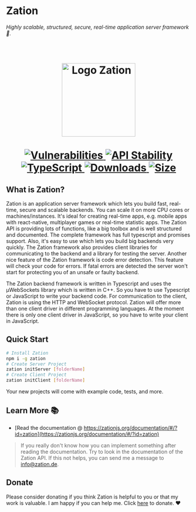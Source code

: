 # Zation 

*Highly scalable, structured, secure, real-time application server framework 🚀.*

<h1 align="center">
  <!-- Logo -->
  <br/>
  <a href="https://zation.de">
      <img src="https://zation.de/img/zationBackgroundLogo.svg" alt="Logo Zation" height="200"/>
  </a>
  <br/>
  <br/>
  <!-- Documentation -->
  <a href="https://zation.de/documentation/#/">
      <img src="https://img.shields.io/badge/Documentation-%20In%20progress-brightgreen.svg" alt="Vulnerabilities"/>
  </a>
  <!-- Stability -->
  <a href="https://nodejs.org/api/documentation.html#documentation_stability_index">
    <img src="https://img.shields.io/badge/stability-stable-brightgreen.svg" alt="API Stability"/>
  </a>
  <!-- TypeScript -->
  <a href="http://typescriptlang.org">
    <img src="https://img.shields.io/badge/%3C%2F%3E-typescript-blue.svg" alt="TypeScript"/>
  </a>    
  <!-- Downloads -->
  <a href="https://npmjs.org/package/zation">
    <img src="https://img.shields.io/npm/dm/zation.svg" alt="Downloads"/>
  </a> 
  <!-- Size -->
  <a href="https://npmjs.org/package/zation">
      <img src="https://img.shields.io/bundlephobia/min/zation.svg" alt="Size"/>
  </a>  
</h1>

## What is Zation?
Zation is an application server framework which lets you build fast, real-time, secure and scalable backends. 
You can scale it on more CPU cores or machines/instances. 
It's ideal for creating real-time apps, e.g. mobile apps with react-native, multiplayer games or real-time statistic apps. 
The Zation API is providing lots of functions, like a big toolbox and is well structured and documented. 
The complete framework has full typescript and promises support. 
Also, it's easy to use which lets you build big backends very quickly. 
The Zation framework also provides client libraries for communicating to the backend and a library for testing the server. 
Another nice feature of the Zation framework is code error detection. 
This feature will check your code for errors. 
If fatal errors are detected the server won't start for protecting you of an unsafe or faulty backend.

The Zation backend framework is written in Typescript and uses the µWebSockets library which is written in C++. 
So you have to use Typescript or JavaScript to write your backend code. 
For communication to the client, Zation is using the HTTP and WebSocket protocol. 
Zation will offer more than one client driver in different programming languages. 
At the moment there is only one client driver in JavaScript, so you have to write your client in JavaScript.

## Quick Start
```bash
# Install Zation
npm i -g zation
# Create Server Project
zation initServer [folderName]
# Create Client Project
zation initClient [folderName]
```
Your new projects will come with example code, tests, and more.

## Learn More 📚

- [Read the documentation @ https://zationjs.org/documentation/#/?id=zation](https://zationjs.org/documentation/#/?id=zation)

> If you really don't know how you can implement something after reading the documentation. Try to look in the documentation of the Zation API. If this not helps, you can send me a message to <a href="mailto:info@zation.de">info@zation.de</a>.

## Donate

Please consider donating if you think Zation is helpful to you or that my work is valuable. 
I am happy if you can help me. 
Click [here](https://www.paypal.com/cgi-bin/webscr?cmd=_s-xclick&hosted_button_id=P3DNYQQGX3THW&source=url) to donate. :heart:


